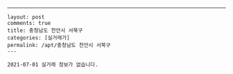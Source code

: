 ---
    layout: post
    comments: true
    title: 충청남도 천안시 서북구
    categories: [실거래가]
    permalink: /apt/충청남도 천안시 서북구
    ---

    2021-07-01 실거래 정보가 없습니다.

    
